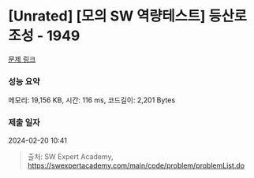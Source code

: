 # [Unrated] [모의 SW 역량테스트] 등산로 조성 - 1949 

[문제 링크](https://swexpertacademy.com/main/code/problem/problemDetail.do?contestProbId=AV5PoOKKAPIDFAUq) 

### 성능 요약

메모리: 19,156 KB, 시간: 116 ms, 코드길이: 2,201 Bytes

### 제출 일자

2024-02-20 10:41



> 출처: SW Expert Academy, https://swexpertacademy.com/main/code/problem/problemList.do